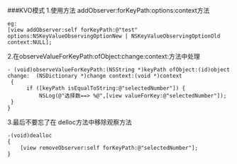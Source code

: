 ###KVO模式
1.使用方法 addObserver:forKeyPath:options:context方法

    eg:
    [view addObserver:self forKeyPath:@"test" options:NSKeyValueObservingOptionNew | NSKeyValueObservingOptionOld context:NULL];
2.在observeValueForKeyPath:ofObject:change:context:方法中处理

    - (void)observeValueForKeyPath:(NSString *)keyPath ofObject:(id)object change:  (NSDictionary *)change context:(void *)context
     {
          if ([keyPath isEqualToString:@"selectedNumber"]) {
              NSLog(@"选择数==> %@",[view valueForKey:@"selectedNumber"]);
     }
    }
    
3.最后不要忘了在 delloc方法中移除观察方法

    -(void)dealloc
    {
        [view removeObserver:self forKeyPath:@"selectedNumber"];
    }